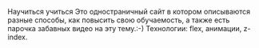 Научиться учиться
Это одностраничный сайт в котором описываются разные способы, как повысить свою обучаемость, а также есть парочка забавных видео на эту тему.:-) Технологии: flex, анимации, z-index.

